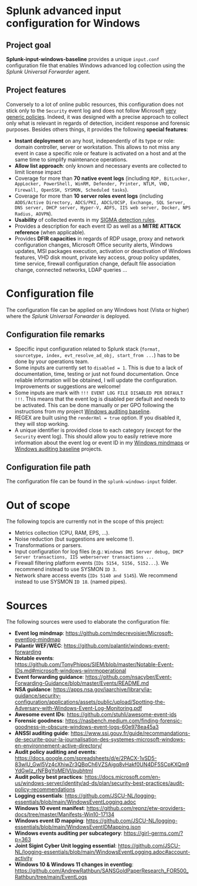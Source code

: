 # Splunk advanced input configuration for Windows

## Project goal
**Splunk-input-windows-baseline** provides a unique `input.conf` configuration file that enables Windows advanced log collection using the *Splunk Universal Forwarder* agent. 

## Project features
Conversely to a lot of online public resources, this configuration does not stick only to the `Security` event log and does not follow Microsoft [very generic policies](https://learn.microsoft.com/en-us/windows-server/identity/ad-ds/plan/security-best-practices/audit-policy-recommendations). Indeed, it was designed with a precise approach to collect only what is relevant in regards of detection, incident response and forensic purposes. Besides others things, it provides the following **special features**:
* **Instant deployment** on any host, independently of its type or role: domain controller, server or workstation. This allows to not miss any event in case a specific role or feature is activated on a host and at the same time to simplify maintenance operations.
* **Allow list approach**: only known and necessary events are collected to limit license impact
* Coverage for more than **70 native event logs** (including `RDP, BitLocker, AppLocker, PowerShell, WinRM, Defender, Printer, NTLM, VHD, Firewall, OpenSSH, SYSMON, Scheduled tasks`).
* Coverage for more than **10 server roles event logs** (including `ADDS/Active Directory, ADCS/PKI, ADCS/OCSP, Exchange, SQL Server, DNS server, DHCP server, Hyper-V, ADFS, IIS web server, Docker, NPS Radius, AOVPN`).
* **Usability** of collected events in my [SIGMA detection rules](https://github.com/mdecrevoisier/SIGMA-detection-rules).
* Provides a description for each event ID as well as a **MITRE ATT&CK reference** (when applicable).
* Provides **DFIR capacities** in regards of RDP usage, proxy and network configuration changes, Microsoft Office security alerts, Windows updates, MSI packages execution, activation or deactivation of Windows features, VHD disk mount, private key access, group policy updates, time service, firewall configuration change, default file association change, connected networks, LDAP queries ...

# Configuration file
The configuration file can be applied on any Windows host (Vista or higher) where the *Splunk Universal Forwarder* is deployed. 

## Configuration file remarks
* Specific input configuration related to Splunk stack (`format, sourcetype, index, evt_resolve_ad_obj, start_from ...`) has to be done by your operations team.
* Some inputs are currently set to `disabled = 1`. This is due to a lack of documentation, time, testing or just not found documentation. Once reliable information will be obtained, I will update the configuration. Improvements or suggestions are welcome!
* Some inputs are mark with `!!! EVENT LOG FILE DISABLED PER DEFAULT !!!`. This means that the event log is disabled per default and needs to be activated. This can be done manually or per GPO following the instructions from my project [Windows auditing baseline](https://github.com/mdecrevoisier/Windows-auditing-baseline).
* REGEX are built using the `renderXml = true` option. If you disabled it, they will stop working.
* A unique identifier is provided close to each category (except for the `Security` event log). This should allow you to easily retrieve more information about the event log or event ID in my [Windows mindmaps](https://github.com/mdecrevoisier/Microsoft-eventlog-mindmap) or [Windows auditing baseline](https://github.com/mdecrevoisier/Windows-auditing-baseline) projects.

## Configuration file path
The configuration file can be found in the `splunk-windows-input` folder. 

# Out of scope
The following topcis are currently not in the scope of this project:
* Metrics collection (CPU, RAM, EPS, ...).
* Noise reduction (but suggestions are welcome !).
* Transformations or parsers.
* Input configuration for log files (e.g.: `Windows DNS Server debug, DHCP Server transactions, IIS weberserver transactions ...`
* Firewall filtering platform events (`IDs 5154, 5156, 5152...`). We recommend instead to use SYSMON `ID 3`.
* Network share access events (`IDs 5140 and 5145`). We recommend instead to use SYSMON `ID 18`. (named pipes).


# Sources
The following sources were used to elaborate the configuration file:
* **Event log mindmap**: https://github.com/mdecrevoisier/Microsoft-eventlog-mindmap
* **Palantir WEF/WEC**: https://github.com/palantir/windows-event-forwarding
* **Notable events**: https://github.com/TonyPhipps/SIEM/blob/master/Notable-Event-IDs.md#microsoft-windows-winrmoperational
* **Event forwarding guidance**: https://github.com/nsacyber/Event-Forwarding-Guidance/blob/master/Events/README.md
* **NSA guidance**: https://apps.nsa.gov/iaarchive/library/ia-guidance/security-configuration/applications/assets/public/upload/Spotting-the-Adversary-with-Windows-Event-Log-Monitoring.pdf
* **Awesome event IDs**: https://github.com/stuhli/awesome-event-ids
* **Forensic goodness**: https://nasbench.medium.com/finding-forensic-goodness-in-obscure-windows-event-logs-60e978ea45a3
* **ANSSI auditing guide**: https://www.ssi.gouv.fr/guide/recommandations-de-securite-pour-la-journalisation-des-systemes-microsoft-windows-en-environnement-active-directory/
* **Audit policy auditing and events**: https://docs.google.com/spreadsheets/d/e/2PACX-1vSD5-83wlU_GwI5Vz4cXhiwZr3QBqCh6VZSAigq8vHakf0UN4DF5SCpKXQm9YdGwIz_rNFBgYoMEIVl/pubhtml
* **Audit policy best practices**: https://docs.microsoft.com/en-us/windows-server/identity/ad-ds/plan/security-best-practices/audit-policy-recommendations
* **Logging essentials**: https://github.com/JSCU-NL/logging-essentials/blob/main/WindowsEventLogging.adoc
* **Windows 10 event manifest**: https://github.com/repnz/etw-providers-docs/tree/master/Manifests-Win10-17134
* **Windows event ID mapping**: https://github.com/JSCU-NL/logging-essentials/blob/main/WindowsEventIDMapping.json
* **Windows events auditing per subcategory**: https://girl-germs.com/?p=363
* **Joint Sigint Cyber Unit logging essential**: https://github.com/JSCU-NL/logging-essentials/blob/main/WindowsEventLogging.adoc#account-activity
* **Windows 10 & Windows 11 changes in eventlog**: https://github.com/AndrewRathbun/SANSGoldPaperResearch_FOR500_Rathbun/tree/main/EventLogs 
